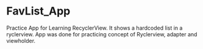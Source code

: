# FavList_App
Practice App for Learning RecyclerView. It shows a hardcoded list in a ryclerview. App was done for practicing concept of Ryclerview, adapter and viewholder.
